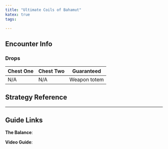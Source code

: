 ```yaml
---
title: "Ultimate Coils of Bahamut"
katex: true
tags:

---
```

## Encounter Info
### Drops
**Chest One** | **Chest Two** | **Guaranteed**
------------ | ------------ | ------------
N/A | N/A | Weapon totem

## Strategy Reference

---

## Guide Links
**The Balance**: 

**Video Guide**: 
